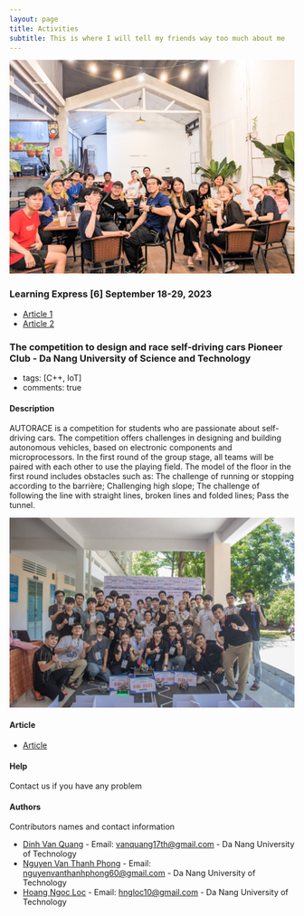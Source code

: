```yaml
---
layout: page
title: Activities
subtitle: This is where I will tell my friends way too much about me 
---
```


![Crepe](/assets/img/PXL_20230921_141020181.jpg)
### Learning Express [6] September 18-29, 2023
- [Article 1](http://dut.udn.vn/Tintuc/Tintuc/id/8550)
- [Article 2](https://baodanang.vn/channel/5433/202310/thuc-day-trai-nghiem-learning-express-3957936/index.htm?fbclid=IwAR06qA-62psfx14xXODIdMB11QR_hzsCFdmQgKAnt7X0ZslUp2hfPFgglGE)

### The competition to design and race self-driving cars Pioneer Club - Da Nang University of Science and Technology
- tags: [C++, IoT]
- comments: true
#### Description
AUTORACE is a competition for students who are passionate about self-driving cars. The competition offers challenges in designing and building autonomous vehicles, based on electronic components and microprocessors.
In the first round of the group stage, all teams will be paired with each other to use the playing field. The model of the floor in the first round includes obstacles such as: The challenge of running or stopping according to the barrière; Challenging high slope; The challenge of following the line with straight lines, broken lines and folded lines; Pass the tunnel.

![Crepe](/assets/img/286290990_4632906366811471_4273634123629089881_n.jpg)
#### Article
- [Article](https://dsa.org.vn/pioneer-ete-autorace-2022-va-hanh-trinh-kien-tao-dau-moi/)
#### Help
Contact us if you have any problem
#### Authors
Contributors names and contact information
* [Dinh Van Quang](https://www.facebook.com/vanquang17th/) - Email: vanquang17th@gmail.com - Da Nang University of Technology
* [Nguyen Van Thanh Phong](https://www.facebook.com/profile.php?id=100054579217389) - Email: nguyenvanthanhphong60@gmail.com - Da Nang University of Technology
* [Hoang Ngoc Loc](https://www.facebook.com/reddevils.1908) - Email: hngloc10@gmail.com - Da Nang University of Technology
